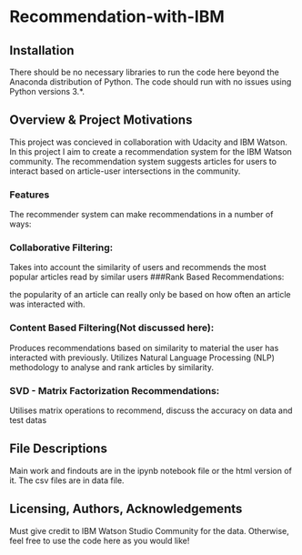 # Recommendation-with-IBM

## Installation

There should be no necessary libraries to run the code here beyond the Anaconda distribution of Python. The code should run with no issues using Python versions 3.*.


## Overview & Project Motivations

This project was concieved in collaboration with Udacity and IBM Watson.
In this project I aim to create a recommendation system for the IBM Watson community. The recommendation system suggests articles for users to interact based on article-user intersections in the community.

### Features

The recommender system can make recommendations in a number of ways:

### Collaborative Filtering:

Takes into account the similarity of users and recommends the most popular articles read by similar users
###Rank Based Recommendations:

the popularity of an article can really only be based on how often an article was interacted with.
### Content Based Filtering(Not discussed here):

Produces recommendations based on similarity to material the user has interacted with previously. Utilizes Natural Language Processing (NLP) methodology to analyse and rank articles by similarity.

### SVD - Matrix Factorization Recommendations:
Utilises matrix operations to recommend, discuss the accuracy on data and test datas


## File Descriptions

Main work and findouts are in the ipynb notebook file or the html version of it. The csv files are in data file. 

## Licensing, Authors, Acknowledgements

Must give credit to IBM Watson Studio Community for the data.  Otherwise, feel free to use the code here as you would like!
